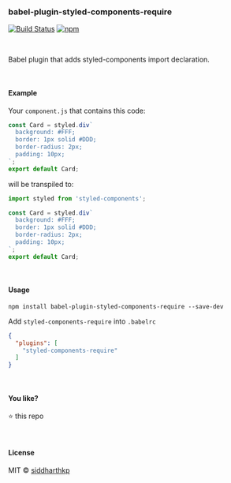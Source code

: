 ### babel-plugin-styled-components-require
[![Build
Status](https://api.travis-ci.org/siddharthkp/babel-plugin-styled-components-require.svg?branch=master)](https://travis-ci.org/siddharthkp/babel-plugin-styled-components-require)
[![npm](https://img.shields.io/npm/v/babel-plugin-styled-components-require.svg?maxAge=3600)](https://www.npmjs.com/package/babel-plugin-styled-components-require)

&nbsp;

Babel plugin that adds styled-components import declaration.

&nbsp;

#### Example

Your `component.js` that contains this code:

```js
const Card = styled.div`
  background: #FFF;
  border: 1px solid #DDD;
  border-radius: 2px;
  padding: 10px;
`;
export default Card;
```

will be transpiled to:

```js
import styled from 'styled-components';

const Card = styled.div`
  background: #FFF;
  border: 1px solid #DDD;
  border-radius: 2px;
  padding: 10px;
`;
export default Card;
```

&nbsp;

#### Usage

`npm install babel-plugin-styled-components-require --save-dev`

Add `styled-components-require` into `.babelrc`

```json
{
  "plugins": [
    "styled-components-require"
  ]
}
```

&nbsp;

#### You like?

:star: this repo

&nbsp;

#### License

MIT © [siddharthkp](https://github.com/siddharthkp)
